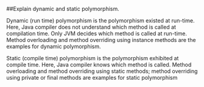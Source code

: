 ##Explain dynamic and static polymorphism.

Dynamic (run time) polymorphism is the polymorphism existed at run-time. Here, Java compiler does not understand which method is called at compilation time. Only JVM decides which method is called at run-time. Method overloading and method overriding using instance methods are the examples for dynamic polymorphism.


Static (compile time) polymorphism is the polymorphism exhibited at compile time. Here, Java compiler knows which method is called. Method overloading and method overriding using static methods; method overriding using private or final methods are examples for static polymorphism

